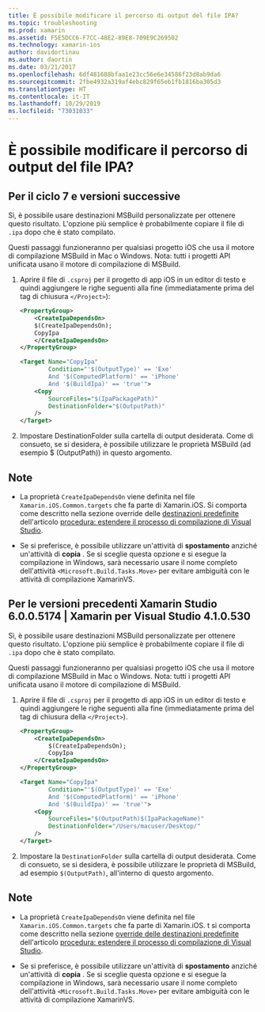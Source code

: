```yaml
---
title: È possibile modificare il percorso di output del file IPA?
ms.topic: troubleshooting
ms.prod: xamarin
ms.assetid: F5E5DCC6-F7CC-48E2-89E8-709E9C269502
ms.technology: xamarin-ios
author: davidortinau
ms.author: daortin
ms.date: 03/21/2017
ms.openlocfilehash: 6df481688bfaa1e23cc56e6e34586f23d8ab9da6
ms.sourcegitcommit: 2fbe4932a319af4ebc829f65eb1fb1816ba305d3
ms.translationtype: HT
ms.contentlocale: it-IT
ms.lasthandoff: 10/29/2019
ms.locfileid: "73031033"
---
```

# <a name="can-i-change-the-output-path-of-the-ipa-file"></a>È possibile modificare il percorso di output del file IPA?

## <a name="for-cycle-7-and-higher"></a>Per il ciclo 7 e versioni successive
Sì, è possibile usare destinazioni MSBuild personalizzate per ottenere questo risultato. L'opzione più semplice è probabilmente copiare il file di `.ipa` dopo che è stato compilato.

Questi passaggi funzioneranno per qualsiasi progetto iOS che usa il motore di compilazione MSBuild in Mac o Windows. Nota: tutti i progetti API unificata usano il motore di compilazione di MSBuild.

1. Aprire il file di `.csproj` per il progetto di app iOS in un editor di testo e quindi aggiungere le righe seguenti alla fine (immediatamente prima del tag di chiusura `</Project>`):

    ```xml
    <PropertyGroup>
        <CreateIpaDependsOn>
        $(CreateIpaDependsOn);
        CopyIpa
        </CreateIpaDependsOn>
    </PropertyGroup>
    
    <Target Name="CopyIpa"
            Condition="'$(OutputType)' == 'Exe'
            And '$(ComputedPlatform)' == 'iPhone'
            And '$(BuildIpa)' == 'true'">
        <Copy
            SourceFiles="$(IpaPackagePath)"
            DestinationFolder="$(OutputPath)"
        />
    </Target>
    ```

2. Impostare DestinationFolder sulla cartella di output desiderata. Come di consueto, se si desidera, è possibile utilizzare le proprietà MSBuild (ad esempio $ (OutputPath)) in questo argomento.

## <a name="notes"></a>Note

- La proprietà `CreateIpaDependsOn` viene definita nel file `Xamarin.iOS.Common.targets` che fa parte di Xamarin.iOS. Si comporta come descritto nella sezione override delle [destinazioni predefinite](https://docs.microsoft.com/visualstudio/msbuild/how-to-extend-the-visual-studio-build-process#overriding-predefined-targets) dell'articolo [procedura: estendere il processo di compilazione di Visual Studio](https://docs.microsoft.com/visualstudio/msbuild/how-to-extend-the-visual-studio-build-process).

- Se si preferisce, è possibile utilizzare un'attività di **spostamento** anziché un'attività di **copia** . Se si sceglie questa opzione e si esegue la compilazione in Windows, sarà necessario usare il nome completo dell'attività `<Microsoft.Build.Tasks.Move>` per evitare ambiguità con le attività di compilazione XamarinVS.

## <a name="for-versions-before-xamarin-studio-6005174--xamarin-for-visual-studio-410530"></a>Per le versioni precedenti Xamarin Studio 6.0.0.5174 | Xamarin per Visual Studio 4.1.0.530

Sì, è possibile usare destinazioni MSBuild personalizzate per ottenere questo risultato. L'opzione più semplice è probabilmente copiare il file di `.ipa` dopo che è stato compilato.

Questi passaggi funzioneranno per qualsiasi progetto iOS che usa il motore di compilazione MSBuild in Mac o Windows. Nota: tutti i progetti API unificata usano il motore di compilazione di MSBuild.

1. Aprire il file di `.csproj` per il progetto di app iOS in un editor di testo e quindi aggiungere le righe seguenti alla fine (immediatamente prima del tag di chiusura della `</Project>`).

    ```xml
    <PropertyGroup>
        <CreateIpaDependsOn>
            $(CreateIpaDependsOn);
            CopyIpa
        </CreateIpaDependsOn>
    </PropertyGroup>

    <Target Name="CopyIpa"
            Condition="'$(OutputType)' == 'Exe'
            And '$(ComputedPlatform)' == 'iPhone'
            And '$(BuildIpa)' == 'true'">
        <Copy
            SourceFiles="$(OutputPath)$(IpaPackageName)"
            DestinationFolder="/Users/macuser/Desktop/"
        />
    </Target>
    ```

2. Impostare la `DestinationFolder` sulla cartella di output desiderata. Come di consueto, se si desidera, è possibile utilizzare le proprietà di MSBuild, ad esempio `$(OutputPath)`, all'interno di questo argomento.

## <a name="notes"></a>Note

- La proprietà `CreateIpaDependsOn` viene definita nel file `Xamarin.iOS.Common.targets` che fa parte di Xamarin.iOS. t si comporta come descritto nella sezione [override delle destinazioni predefinite](https://docs.microsoft.com/visualstudio/msbuild/how-to-extend-the-visual-studio-build-process#overriding-predefined-targets) dell'articolo [procedura: estendere il processo di compilazione di Visual Studio](https://docs.microsoft.com/visualstudio/msbuild/how-to-extend-the-visual-studio-build-process).

- Se si preferisce, è possibile utilizzare un'attività di **spostamento** anziché un'attività di **copia** . Se si sceglie questa opzione e si esegue la compilazione in Windows, sarà necessario usare il nome completo dell'attività `<Microsoft.Build.Tasks.Move>` per evitare ambiguità con le attività di compilazione XamarinVS.
